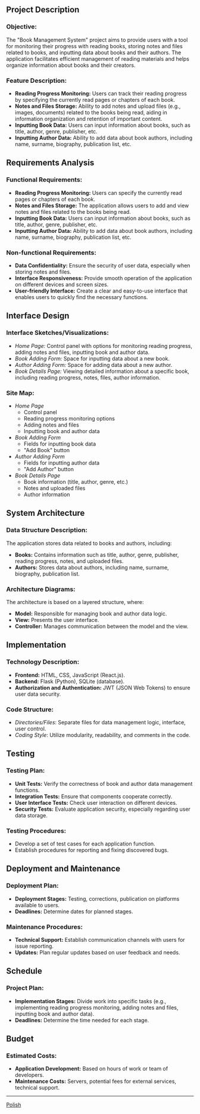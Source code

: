 ## Project Description

### Objective:

The "Book Management System" project aims to provide users with a tool for monitoring their progress with reading books, storing notes and files related to books, and inputting data about books and their authors. The application facilitates efficient management of reading materials and helps organize information about books and their creators.

### Feature Description:

- **Reading Progress Monitoring:** Users can track their reading progress by specifying the currently read pages or chapters of each book.
- **Notes and Files Storage:** Ability to add notes and upload files (e.g., images, documents) related to the books being read, aiding in information organization and retention of important content.
- **Inputting Book Data:** Users can input information about books, such as title, author, genre, publisher, etc.
- **Inputting Author Data:** Ability to add data about book authors, including name, surname, biography, publication list, etc.

## Requirements Analysis

### Functional Requirements:

- **Reading Progress Monitoring:** Users can specify the currently read pages or chapters of each book.
- **Notes and Files Storage:** The application allows users to add and view notes and files related to the books being read.
- **Inputting Book Data:** Users can input information about books, such as title, author, genre, publisher, etc.
- **Inputting Author Data:** Ability to add data about book authors, including name, surname, biography, publication list, etc.

### Non-functional Requirements:

- **Data Confidentiality:** Ensure the security of user data, especially when storing notes and files.
- **Interface Responsiveness:** Provide smooth operation of the application on different devices and screen sizes.
- **User-friendly Interface:** Create a clear and easy-to-use interface that enables users to quickly find the necessary functions.

## Interface Design

### Interface Sketches/Visualizations:

- _Home Page:_ Control panel with options for monitoring reading progress, adding notes and files, inputting book and author data.
- _Book Adding Form:_ Space for inputting data about a new book.
- _Author Adding Form:_ Space for adding data about a new author.
- _Book Details Page:_ Viewing detailed information about a specific book, including reading progress, notes, files, author information.

### Site Map:

- _Home Page_
  - Control panel
  - Reading progress monitoring options
  - Adding notes and files
  - Inputting book and author data
- _Book Adding Form_
  - Fields for inputting book data
  - "Add Book" button
- _Author Adding Form_
  - Fields for inputting author data
  - "Add Author" button
- _Book Details Page_
  - Book information (title, author, genre, etc.)
  - Notes and uploaded files
  - Author information

## System Architecture

### Data Structure Description:

The application stores data related to books and authors, including:

- **Books:** Contains information such as title, author, genre, publisher, reading progress, notes, and uploaded files.
- **Authors:** Stores data about authors, including name, surname, biography, publication list.

### Architecture Diagrams:

The architecture is based on a layered structure, where:

- **Model:** Responsible for managing book and author data logic.
- **View:** Presents the user interface.
- **Controller:** Manages communication between the model and the view.

## Implementation

### Technology Description:

- **Frontend:** HTML, CSS, JavaScript (React.js).
- **Backend:** Flask (Python), SQLite (database).
- **Authorization and Authentication:** JWT (JSON Web Tokens) to ensure user data security.

### Code Structure:

- _Directories/Files_: Separate files for data management logic, interface, user control.
- _Coding Style_: Utilize modularity, readability, and comments in the code.

## Testing

### Testing Plan:

- **Unit Tests:** Verify the correctness of book and author data management functions.
- **Integration Tests:** Ensure that components cooperate correctly.
- **User Interface Tests:** Check user interaction on different devices.
- **Security Tests:** Evaluate application security, especially regarding user data storage.

### Testing Procedures:

- Develop a set of test cases for each application function.
- Establish procedures for reporting and fixing discovered bugs.

## Deployment and Maintenance

### Deployment Plan:

- **Deployment Stages:** Testing, corrections, publication on platforms available to users.
- **Deadlines:** Determine dates for planned stages.

### Maintenance Procedures:

- **Technical Support:** Establish communication channels with users for issue reporting.
- **Updates:** Plan regular updates based on user feedback and needs.

## Schedule

### Project Plan:

- **Implementation Stages:** Divide work into specific tasks (e.g., implementing reading progress monitoring, adding notes and files, inputting book and author data).
- **Deadlines:** Determine the time needed for each stage.

## Budget

### Estimated Costs:

- **Application Development:** Based on hours of work or team of developers.
- **Maintenance Costs:** Servers, potential fees for external services, technical support.

---

[Polish](<Documents/README(PL).md>)
